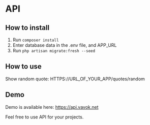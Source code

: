 # API

## How to install

1. Run ``composer install``
2. Enter database data in the .env file, and APP_URL
3. Run ``php artisan migrate:fresh --seed``

## How to use

Show random quote: HTTPS://URL_OF_YOUR_APP/quotes/random

## Demo

Demo is available here: https://api.vavok.net  

Feel free to use API for your projects.